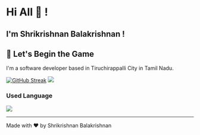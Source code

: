 # Hi All 👋 !


## I'm Shrikrishnan Balakrishnan !

## :rocket: Let's Begin the Game

I'm a software developer based in Tiruchirappalli City in Tamil Nadu. 

[![GitHub Streak](https://streak-stats.demolab.com/?user=Shrikrishnan&theme=dark)](https://git.io/streak-stats) ![](https://github-readme-stats.vercel.app/api?username=Shrikrishnan&show_icons=true&theme=nightowl)

###  Used Language 


![](https://github-readme-stats.vercel.app/api/top-langs/?username=Shrikrishnan&layout=compact&theme=nightowl&hide=html,css,php&langs_count=6)


------

Made with :heart: by Shrikrishnan Balakrishnan
